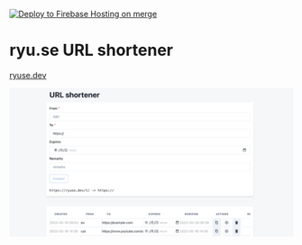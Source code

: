 [![Deploy to Firebase Hosting on merge](https://github.com/xryuseix/ryu.se/actions/workflows/firebase-hosting-merge.yml/badge.svg)](https://github.com/xryuseix/ryu.se/actions/workflows/firebase-hosting-merge.yml)

# ryu.se URL shortener

[ryuse.dev](ryuse.dev)

![toppage](image.png)